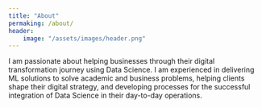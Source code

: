 ```yaml
---
title: "About"
permaking: /about/
header:
    image: "/assets/images/header.png"
---
```


I am passionate about helping businesses through their digital transformation journey using Data Science. I am experienced in delivering ML solutions to solve academic and business problems, helping clients shape their digital strategy, and developing processes for the successful integration of Data Science in their day-to-day operations.